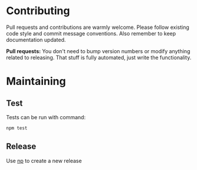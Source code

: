 # Contributing

Pull requests and contributions are warmly welcome.
Please follow existing code style and commit message conventions. Also remember to keep documentation
updated.

**Pull requests:** You don't need to bump version numbers or modify anything related to releasing. That stuff is fully automated, just write the functionality.

# Maintaining

## Test

Tests can be run with command:

```bash
npm test
```

## Release

Use [np](https://www.npmjs.com/package/np) to create a new release
